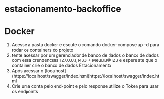 ﻿# estacionamento-backoffice
<h1>Docker</h1>
<ol>
  <li>Acesse a pasta docker e escute o comando docker-compose up -d para rodar os containers do projeto</li>
  <li>tente acessar por um gerenciador de banco de dados o banco de dados com essa crendenciais 127.0.0.1,1433 + MeuDB@123 e espere até que o container crie o banco de dados Estacionamento </li>
  <li>Após acessar o [localhost](https://localhost/swagger/index.html)https://localhost/swagger/index.html</li>
  <li>Crie uma conta pelo end-point e pelo response utilize o Token para usar os endpoints</li>
</ol>
